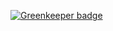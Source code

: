 
[![Greenkeeper badge](https://badges.greenkeeper.io/easilyBaffled/2D-Level-Builder.svg)](https://greenkeeper.io/)
